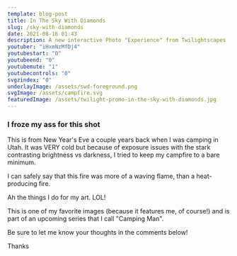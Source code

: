 ```yaml
---
template: blog-post
title: In The Sky With Diamonds
slug: /sky-with-diamonds
date: 2021-08-16 01:43
description: A new interactive Photo "Experience" from Twilightscapes
youtuber: "iHxmNzMfDj4"
youtubestart: "0"
youtubeend: "0"
youtubemute: "1"
youtubecontrols: "0"
svgzindex: "0"
underlayImage: /assets/swd-foreground.png
svgImage: /assets/campfire.svg
featuredImage: /assets/twilight-promo-in-the-sky-with-diamonds.jpg
---
```




### I froze my ass for this shot

This is from New Year's Eve a couple years back when I was camping in Utah. It was VERY cold but because of exposure issues with the stark contrasting brightness vs darkness, I tried to keep my campfire to a bare minimum.

I can safely say that this fire was more of a waving flame, than a heat-producing fire. 

Ah the things I do for my art. LOL!

This is one of my favorite images (because it features me, of course!) and is part of an upcoming series that I call "Camping Man". 

Be sure to let me know your thoughts in the comments below!

Thanks


 


<!--

iHxmNzMfDj4 **

NfEdtor4cis

/assets/randpaul-sucks.svg
/assets/default-og-image.jpg
/assets/cuomotouchy-story.jpg
 const Url = <iframe title="AdFree YouTube" id="youtube" className="video" width="100%" height="350" frameBorder="0" playsInline src="https://www.youtube.com/embed/" + frontmatter.youtuber + "?controls=" + frontmatter.youtubecontrols + "&amp;showinfo=0&amp;rel=0&amp;autoplay=1&amp;start=" + frontmatter.youtubestart + "&amp;end=" + frontmatter.youtubeend + "&amp;loop=1&amp;mute=" + frontmatter.youtubemute + "&amp;playsinline=1&amp;playlist=" + frontmatter.youtuber + "/>" ? frontmatter.featuredImage2.relativePath : "" -->